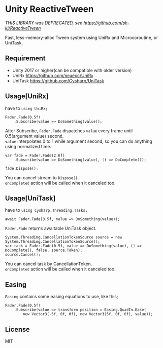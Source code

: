 # Unity ReactiveTween

*THIS LIBRARY was DEPRECATED, see https://github.com/sh-kj/ReactiveTween*

Fast, less-memory-alloc Tween system using UniRx and Microcoroutine, or UniTask.

## Requirement

- Unity 2017 or higher(can be compatible with older version)
- UniRx https://github.com/neuecc/UniRx
- UniTask https://github.com/Cysharp/UniTask

## Usage[UniRx]

have to `using UniRx;`

```
Fader.Fade(0.5f)
	.Subscribe(value => DoSomething(value));
```
After Subscribe, `Fader.Fade` dispatches `value` every frame until 0.5(argument value) second.  
`value` interpolates 0 to 1 while argument second, so you can do anything using normalized time.

```
var fade = Fader.Fade(2.0f)
	.Subscribe(value => DoSomething(value), () => DoComplete());

fade.Dispose();
```

You can cancel stream to `Dispose()`.  
`onCompleted` action will be called when it canceled too.

## Usage[UniTask]

have to `using Cysharp.Threading.Tasks;`

```
await Fader.Fade(0.5f, value => DoSomething(value));
```
`Fader.Fade` returns awaitable UniTask object.  

```
System.Threading.CancellationTokenSource source = new System.Threading.CancellationTokenSource();
var task = Fader.Fade(0.5f, value => DoSomething(value), () => DoComplete(), false, source.Token);
source.Cancel();
```
You can cancel task by CancellationToken.  
`onCompleted` action will be called when it canceled too.

## Easing

`Easing` contains some easing equations to use, like this;

```
Fader.Fade(0.5f)
	.Subscribe(value => transform.position = Easing.QuadIn.Ease(
		new Vector3(-5f, 0f, 0f), new Vector3(5f, 0f, 0f), value));
```

## License

MIT